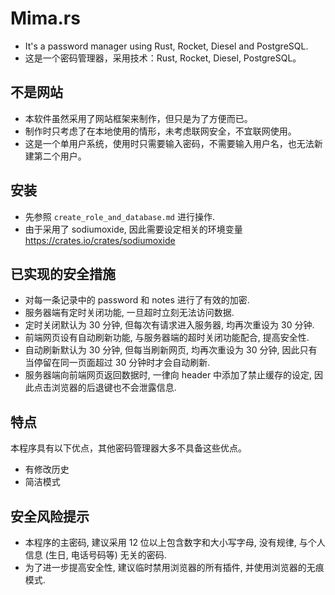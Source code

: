 # Mima.rs

- It's a password manager using Rust, Rocket, Diesel and PostgreSQL.
- 这是一个密码管理器，采用技术：Rust, Rocket, Diesel, PostgreSQL。

## 不是网站

- 本软件虽然采用了网站框架来制作，但只是为了方便而已。
- 制作时只考虑了在本地使用的情形，未考虑联网安全，不宜联网使用。
- 这是一个单用户系统，使用时只需要输入密码，不需要输入用户名，也无法新建第二个用户。

## 安装

- 先参照 `create_role_and_database.md` 进行操作.
- 由于采用了 sodiumoxide, 因此需要设定相关的环境变量 https://crates.io/crates/sodiumoxide

## 已实现的安全措施

- 对每一条记录中的 password 和 notes 进行了有效的加密.
- 服务器端有定时关闭功能, 一旦超时立刻无法访问数据.
- 定时关闭默认为 30 分钟, 但每次有请求进入服务器, 均再次重设为 30 分钟.
- 前端网页设有自动刷新功能, 与服务器端的超时关闭功能配合, 提高安全性.
- 自动刷新默认为 30 分钟, 但每当刷新网页, 均再次重设为 30 分钟, 因此只有当停留在同一页面超过 30 分钟时才会自动刷新.
- 服务器端向前端网页返回数据时, 一律向 header 中添加了禁止缓存的设定, 因此点击浏览器的后退键也不会泄露信息.

## 特点

本程序具有以下优点，其他密码管理器大多不具备这些优点。

- 有修改历史
- 简洁模式

## 安全风险提示

- 本程序的主密码, 建议采用 12 位以上包含数字和大小写字母, 没有规律, 与个人信息 (生日, 电话号码等) 无关的密码.
- 为了进一步提高安全性, 建议临时禁用浏览器的所有插件, 并使用浏览器的无痕模式.


